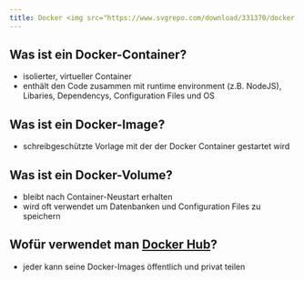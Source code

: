 ```yaml
---
title: Docker <img src="https://www.svgrepo.com/download/331370/docker.svg" style="vertical-align: middle; height: 1em;">>
---
```


## Was ist ein Docker-Container?

- isolierter, virtueller Container
- enthält den Code zusammen mit runtime environment (z.B. NodeJS), Libaries, Dependencys, Configuration Files und OS

## Was ist ein Docker-Image?

- schreibgeschützte Vorlage mit der der Docker Container gestartet wird

## Was ist ein Docker-Volume?

- bleibt nach Container-Neustart erhalten
- wird oft verwendet um Datenbanken und Configuration Files zu speichern

## Wofür verwendet man [Docker Hub](https://hub.docker.com)?

- jeder kann seine Docker-Images öffentlich und privat teilen